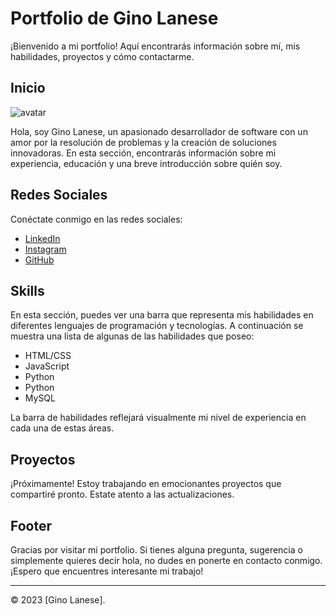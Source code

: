 
# Portfolio de Gino Lanese

¡Bienvenido a mi portfolio! Aquí encontrarás información sobre mí, mis habilidades, proyectos y cómo contactarme. 

## Inicio

![avatar](https://github.com/ginolanese/portfolio/assets/129910337/67a3eeb5-f3e8-496a-a2b1-a6ff5f037446)

Hola, soy Gino Lanese, un apasionado desarrollador de software con un amor por la resolución de problemas y la creación de soluciones innovadoras. En esta sección, encontrarás información sobre mi experiencia, educación y una breve introducción sobre quién soy.

## Redes Sociales

Conéctate conmigo en las redes sociales:

- [LinkedIn](https://www.linkedin.com/in/gino-lanese-31b65a216?utm_source=share&utm_campaign=share_via&utm_content=profile&utm_medium=ios_app)
- [Instagram](https://www.instagram.com/ginolanese/)
- [GitHub](https://github.com/ginolanese)

## Skills

En esta sección, puedes ver una barra que representa mis habilidades en diferentes lenguajes de programación y tecnologías. A continuación se muestra una lista de algunas de las habilidades que poseo:

- HTML/CSS
- JavaScript
- Python
- Python
- MySQL

La barra de habilidades reflejará visualmente mi nivel de experiencia en cada una de estas áreas.

## Proyectos

¡Próximamente! Estoy trabajando en emocionantes proyectos que compartiré pronto. Estate atento a las actualizaciones.

## Footer

Gracias por visitar mi portfolio. Si tienes alguna pregunta, sugerencia o simplemente quieres decir hola, no dudes en ponerte en contacto conmigo. ¡Espero que encuentres interesante mi trabajo!

---

© 2023 [Gino Lanese]. 

